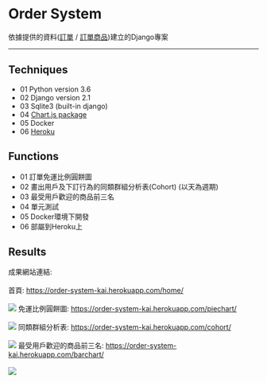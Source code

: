 # Order System
依據提供的資料(<a href="https://s3-ap-northeast-1.amazonaws.com/urmart-dev/%E6%B8%AC%E8%A9%A6%E8%B3%87%E6%96%99+-+order.csv">訂單</a> / <a href="https://s3-ap-northeast-1.amazonaws.com/urmart-dev/%E6%B8%AC%E8%A9%A6%E8%B3%87%E6%96%99+-+order_item.csv">訂單商品</a>)建立的Django專案
****
## Techniques
* 01 Python version 3.6
* 02 Django version 2.1
* 03 Sqlite3 (built-in django)
* 04 <a href="https://github.com/chartjs/Chart.js">Chart.js package</a>
* 05 Docker
* 06 <a href="https://dashboard.heroku.com/Heroku">Heroku</a>

## Functions
* 01 訂單免運比例圓餅圖  
* 02 畫出用戶及下訂行為的同類群組分析表(Cohort) (以天為週期)
* 03 最受用戶歡迎的商品前三名
* 04 單元測試
* 05 Docker環境下開發
* 06 部屬到Heroku上

## Results
成果網站連結:<br><br>
首頁: https://order-system-kai.herokuapp.com/home/ <br><br>
![](https://imgur.com/NACehVo.png)
免運比例圓餅圖: https://order-system-kai.herokuapp.com/piechart/ <br><br>
![](https://imgur.com/qnmIWmko.png)
同類群組分析表: https://order-system-kai.herokuapp.com/cohort/ <br><br>
![](https://imgur.com/IbfmrSi.png)
最受用戶歡迎的商品前三名: https://order-system-kai.herokuapp.com/barchart/ <br><br>
![](https://imgur.com/pAplB7M.png)
